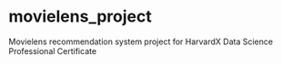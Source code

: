 # movielens_project
Movielens recommendation system project for HarvardX Data Science Professional Certificate
